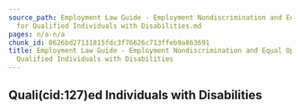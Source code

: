 ```yaml
---
source_path: Employment Law Guide - Employment Nondiscrimination and Equal Opportunity
  for Qualified Individuals with Disabilities.md
pages: n/a-n/a
chunk_id: 0626bd27131815fdc3f76626c713ffeb9a863691
title: Employment Law Guide - Employment Nondiscrimination and Equal Opportunity for
  Qualified Individuals with Disabilities
---
```

## Quali(cid:127)ed Individuals with Disabilities
